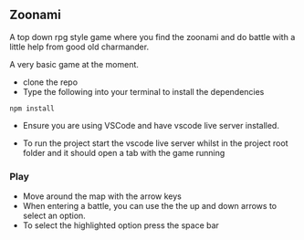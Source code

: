 ## Zoonami

A top down rpg style game where you find the zoonami and do battle with a little help from good old charmander.

A very basic game at the moment.

- clone the repo
- Type the following into your terminal to install the dependencies

```
npm install
```

- Ensure you are using VSCode and have vscode live server installed.

- To run the project start the vscode live server whilst in the project root folder and it should open a tab with the game running


### Play
- Move around the map with the arrow keys
- When entering a battle, you can use the the up and down arrows to select an option. 
- To select the highlighted option press the space bar
